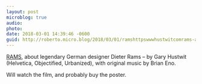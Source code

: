 ```yaml
---
layout: post
microblog: true
audio: 
photo: 
date: 2018-03-01 14:39:46 -0600
guid: http://roberto.micro.blog/2018/03/01/ramshttpswwwhustwitcomrams-about-legendary.html
---
```

[RAMS](https://www.hustwit.com/rams), about legendary German designer Dieter Rams – by Gary Hustwit (Helvetica, Objectified, Urbanized), with original music by Brian Eno.

Will watch the film, and probably buy the poster.
